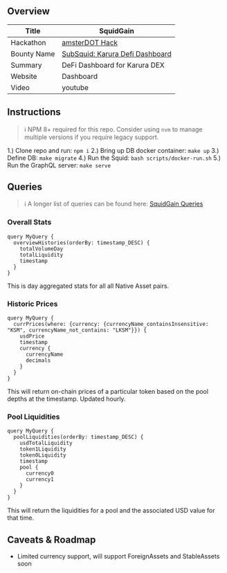 ## Overview
|Title|SquidGain|
|----|----|
|Hackathon|[amsterDOT Hack](https://dorahacks.io/hackathon/22/detail)|
|Bounty Name|[SubSquid: Karura Defi Dashboard](https://github.com/subsquid/community/issues/7)|
|Summary|DeFi Dashboard for Karura DEX|
|Website|Dashboard|
|Video|youtube|


## Instructions
> :information_source: NPM 8+ required for this repo. Consider using `nvm` to manage multiple versions if you require legacy support.

1.) Clone repo and run: `npm i`
2.) Bring up DB docker container: `make up`
3.) Define DB: `make migrate`
4.) Run the Squid: `bash scripts/docker-run.sh`
5.) Run the GraphQL server: `make serve`

## Queries
> :information_source: A longer list of queries can be found here: [SquidGain Queries](https://hackmd.io/FfIG5fErSjiS2YKvNYv6-A)
### Overall Stats
```
query MyQuery {
  overviewHistories(orderBy: timestamp_DESC) {
    totalVolumeDay
    totalLiquidity
    timestamp
  }
}
```
This is day aggregated stats for all all Native Asset pairs.

### Historic Prices
```
query MyQuery {
  currPrices(where: {currency: {currencyName_containsInsensitive: "KSM", currencyName_not_contains: "LKSM"}}) {
    usdPrice
    timestamp
    currency {
      currencyName
      decimals
    }
  }
}
```
This will return on-chain prices of a particular token based on the pool depths at the timestamp. Updated hourly.
### Pool Liquidities
```
query MyQuery {
  poolLiquidities(orderBy: timestamp_DESC) {
    usdTotalLiquidity
    token1Liquidity
    token0Liquidity
    timestamp
    pool {
      currency0
      currency1
    }
  }
}
```
This will return the liquidities for a pool and the associated USD value for that time.

## Caveats & Roadmap
- Limited currency support, will support ForeignAssets and StableAssets soon
